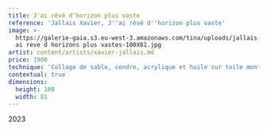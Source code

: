 ```yaml
---
title: J'ai rêvé d'horizon plus vaste
reference: 'Jallais Xavier, J''ai rêvé d''horizon plus vaste'
image: >-
  https://galerie-gaia.s3.eu-west-3.amazonaws.com/tina/uploads/jallais-xavier/galerie-gaia-jallais-xavier-j
  ai reve d horizons plus vastes-100X81.jpg
artist: content/artists/xavier-jallais.md
price: 1900
technique: 'Collage de sable, cendre, acrylique et huile sur toile montée sur châssis'
contextual: true
dimensions:
  height: 100
  width: 81
---
```


2023
